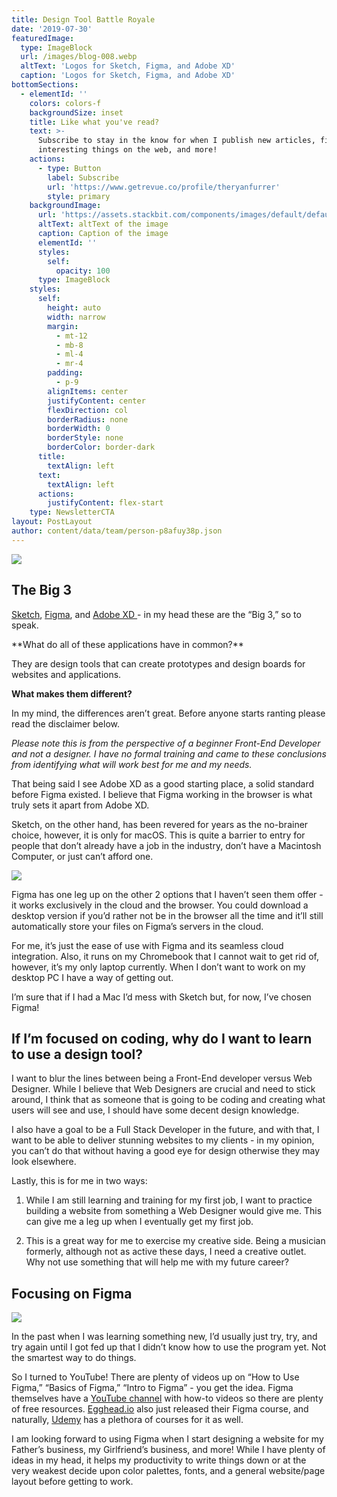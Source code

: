 ```yaml
---
title: Design Tool Battle Royale
date: '2019-07-30'
featuredImage:
  type: ImageBlock
  url: /images/blog-008.webp
  altText: 'Logos for Sketch, Figma, and Adobe XD'
  caption: 'Logos for Sketch, Figma, and Adobe XD'
bottomSections:
  - elementId: ''
    colors: colors-f
    backgroundSize: inset
    title: Like what you've read?
    text: >-
      Subscribe to stay in the know for when I publish new articles, find
      interesting things on the web, and more!
    actions:
      - type: Button
        label: Subscribe
        url: 'https://www.getrevue.co/profile/theryanfurrer'
        style: primary
    backgroundImage:
      url: 'https://assets.stackbit.com/components/images/default/default-image.png'
      altText: altText of the image
      caption: Caption of the image
      elementId: ''
      styles:
        self:
          opacity: 100
      type: ImageBlock
    styles:
      self:
        height: auto
        width: narrow
        margin:
          - mt-12
          - mb-8
          - ml-4
          - mr-4
        padding:
          - p-9
        alignItems: center
        justifyContent: center
        flexDirection: col
        borderRadius: none
        borderWidth: 0
        borderStyle: none
        borderColor: border-dark
      title:
        textAlign: left
      text:
        textAlign: left
      actions:
        justifyContent: flex-start
    type: NewsletterCTA
layout: PostLayout
author: content/data/team/person-p8afuy38p.json
---
```

![](/images/blog-008-41f6200b.webp)

## The Big 3

[Sketch](https://www.sketch.com/), [Figma](https://www.figma.com/), and [Adobe XD ](https://www.adobe.com/products/xd.html)- in my head these are the “Big 3,” so to speak.

\*\*What do all of these applications have in common?\*\*

They are design tools that can create prototypes and design boards for websites and applications.

**What makes them different?**

In my mind, the differences aren’t great. Before anyone starts ranting please read the disclaimer below.

*Please note this is from the perspective of a beginner Front-End Developer and not a designer. I have no formal training and came to these conclusions from identifying what will work best for me and my needs.*

That being said I see Adobe XD as a good starting place, a solid standard before Figma existed. I believe that Figma working in the browser is what truly sets it apart from Adobe XD.

Sketch, on the other hand, has been revered for years as the no-brainer choice, however, it is only for macOS. This is quite a barrier to entry for people that don’t already have a job in the industry, don’t have a Macintosh Computer, or just can’t afford one.

![](/images/blog-008\_01.png)

Figma has one leg up on the other 2 options that I haven’t seen them offer - it works exclusively in the cloud and the browser. You could download a desktop version if you’d rather not be in the browser all the time and it’ll still automatically store your files on Figma’s servers in the cloud.

For me, it’s just the ease of use with Figma and its seamless cloud integration. Also, it runs on my Chromebook that I cannot wait to get rid of, however, it’s my only laptop currently. When I don’t want to work on my desktop PC I have a way of getting out.

I’m sure that if I had a Mac I’d mess with Sketch but, for now, I’ve chosen Figma!

## If I’m focused on coding, why do I want to learn to use a design tool?

I want to blur the lines between being a Front-End developer versus Web Designer. While I believe that Web Designers are crucial and need to stick around, I think that as someone that is going to be coding and creating what users will see and use, I should have some decent design knowledge.

I also have a goal to be a Full Stack Developer in the future, and with that, I want to be able to deliver stunning websites to my clients - in my opinion, you can’t do that without having a good eye for design otherwise they may look elsewhere.

Lastly, this is for me in two ways:

1.  While I am still learning and training for my first job, I want to practice building a website from something a Web Designer would give me. This can give me a leg up when I eventually get my first job.

2.  This is a great way for me to exercise my creative side. Being a musician formerly, although not as active these days, I need a creative outlet. Why not use something that will help me with my future career?

## Focusing on Figma

![](/images/blog-008\_02.jpeg)

In the past when I was learning something new, I’d usually just try, try, and try again until I got fed up that I didn’t know how to use the program yet. Not the smartest way to do things.

So I turned to YouTube! There are plenty of videos up on “How to Use Figma,” “Basics of Figma,” “Intro to Figma” - you get the idea. Figma themselves have a [YouTube channel](https://www.youtube.com/channel/UCQsVmhSa4X-G3lHlUtejzLA) with how-to videos so there are plenty of free resources. [Egghead.io](https://egghead.io/) also just released their Figma course, and naturally, [Udemy](https://www.udemy.com/courses/search/?src=ukw\&q=figma) has a plethora of courses for it as well.

I am looking forward to using Figma when I start designing a website for my Father’s business, my Girlfriend’s business, and more! While I have plenty of ideas in my head, it helps my productivity to write things down or at the very weakest decide upon color palettes, fonts, and a general website/page layout before getting to work.

